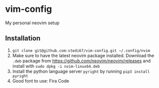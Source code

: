 # vim-config
My personal neovim setup

## Installation

1. `git clone git@github.com:stedi67/vim-config.git ~/.config/nvim`
2. Make sure to have the latest neovim package installed. Download the `.deb` package from https://github.com/neovim/neovim/releases
   and install with `sudo dpkg -i nvim-linux64.deb`
3. Install the python language server `pyright` by running `pip3 install pyright`
4. Good font to use: Fira Code
